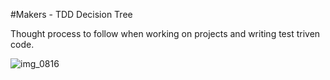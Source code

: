 #Makers - TDD Decision Tree

Thought process to follow when working on projects and writing test triven code.


![img_0816](https://user-images.githubusercontent.com/39650017/44002173-93a187b6-9e36-11e8-9c3a-cf2a5a22fc1d.jpg)

